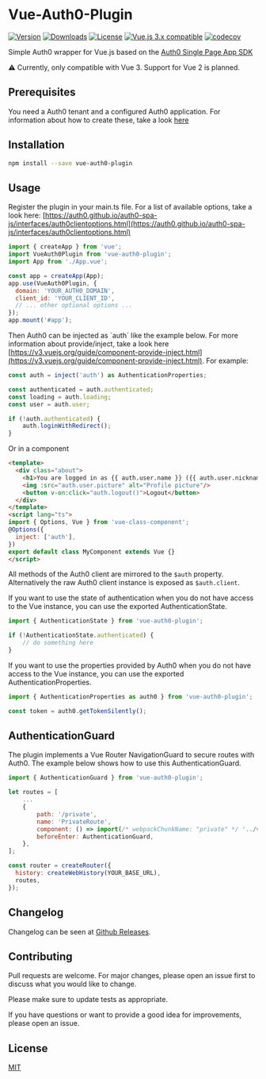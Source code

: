 # Vue-Auth0-Plugin

<a href="https://www.npmjs.com/package/vue-auth0-plugin"><img src="https://badgen.net/npm/v/vue-auth0-plugin" alt="Version"></a>
<a href="https://www.npmjs.com/package/vue-auth0-plugin"><img src="https://badgen.net/npm/dt/vue-auth0-plugin" alt="Downloads"></a>
<a href="https://www.npmjs.com/package/vue-auth0-plugin"><img src="https://badgen.net/npm/license/vue-auth0-plugin" alt="License"></a>
<a href="https://vuejs.org/"><img src="https://badgen.net/badge/Vue/3.x/green" alt="Vue.js 3.x compatible"></a>
[![codecov](https://codecov.io/gh/jnt0r/vue-auth0-plugin/branch/master/graph/badge.svg?token=VFTFA1Y8GI)](https://codecov.io/gh/jnt0r/vue-auth0-plugin)

Simple Auth0 wrapper for Vue.js based on the [Auth0 Single Page App SDK](https://auth0.com/docs/libraries/auth0-single-page-app-sdk)

:warning: Currently, only compatible with Vue 3. Support for Vue 2 is planned.

## Prerequisites

You need a Auth0 tenant and a configured Auth0 application. For information about how to create these, take a look [here](https://auth0.com/docs/get-started)

## Installation

```bash
npm install --save vue-auth0-plugin
```

## Usage

Register the plugin in your main.ts file. For a list of available options, take a look here: [https://auth0.github.io/auth0-spa-js/interfaces/auth0clientoptions.html](https://auth0.github.io/auth0-spa-js/interfaces/auth0clientoptions.html)

```js
import { createApp } from 'vue';
import VueAuth0Plugin from 'vue-auth0-plugin';
import App from './App.vue';

const app = createApp(App);
app.use(VueAuth0Plugin, {
  domain: 'YOUR_AUTH0_DOMAIN',
  client_id: 'YOUR_CLIENT_ID',
  // ... other optional options ...
});
app.mount('#app');
```

Then Auth0 can be injected as ´auth´ like the example below. For more information about provide/inject, take a look here [https://v3.vuejs.org/guide/component-provide-inject.html](https://v3.vuejs.org/guide/component-provide-inject.html). For example:

```js
const auth = inject('auth') as AuthenticationProperties;

const authenticated = auth.authenticated;
const loading = auth.loading;
const user = auth.user;

if (!auth.authenticated) {
    auth.loginWithRedirect();
}
```

Or in a component

```html
<template>
  <div class="about">
    <h1>You are logged in as {{ auth.user.name }} ({{ auth.user.nickname }})</h1>
    <img :src="auth.user.picture" alt="Profile picture"/>
    <button v-on:click="auth.logout()">Logout</button>
  </div>
</template>
<script lang="ts">
import { Options, Vue } from 'vue-class-component';
@Options({
  inject: ['auth'],
})
export default class MyComponent extends Vue {}
</script>

```

All methods of the Auth0 client are mirrored to the `$auth` property. Alternatively the raw Auth0 client instance is exposed as `$auth.client`.

If you want to use the state of authentication when you do not have access to the Vue instance, you can use the exported AuthenticationState.

```js
import { AuthenticationState } from 'vue-auth0-plugin';

if (!AuthenticationState.authenticated) {
    // do something here
}
```

If you want to use the properties provided by Auth0 when you do not have access to the Vue instance, you can use the exported AuthenticationProperties.

```js
import { AuthenticationProperties as auth0 } from 'vue-auth0-plugin';

const token = auth0.getTokenSilently();
```

## AuthenticationGuard

The plugin implements a Vue Router NavigationGuard to secure routes with Auth0. The example below shows how to use this AuthenticationGuard.

```js
import { AuthenticationGuard } from 'vue-auth0-plugin';

let routes = [
    ...
    {
        path: '/private',
        name: 'PrivateRoute',
        component: () => import(/* webpackChunkName: "private" */ '../views/Private.vue'),
        beforeEnter: AuthenticationGuard,
    },
];

const router = createRouter({
  history: createWebHistory(YOUR_BASE_URL),
  routes,
});
```

## Changelog
Changelog can be seen at [Github Releases](https://github.com/jnt0r/vue-auth0-plugin/releases).

## Contributing
Pull requests are welcome. For major changes, please open an issue first to discuss what you would like to change.

Please make sure to update tests as appropriate.

If you have questions or want to provide a good idea for improvements, please open an issue.

## License
[MIT](https://choosealicense.com/licenses/mit/)
